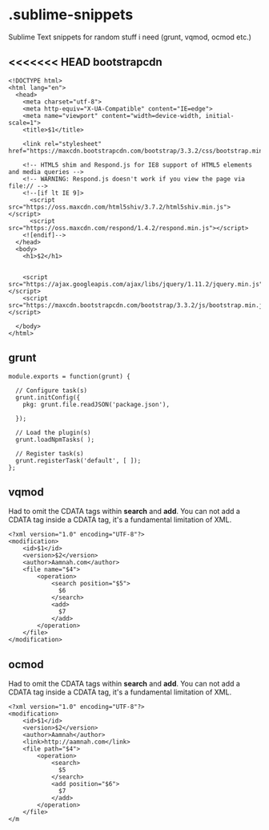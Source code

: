 # .sublime-snippets
Sublime Text snippets for random stuff i need (grunt, vqmod, ocmod etc.)


<<<<<<< HEAD
bootstrapcdn
---
    <!DOCTYPE html>
    <html lang="en">
      <head>
        <meta charset="utf-8">
        <meta http-equiv="X-UA-Compatible" content="IE=edge">
        <meta name="viewport" content="width=device-width, initial-scale=1">
        <title>$1</title>

        <link rel="stylesheet" href="https://maxcdn.bootstrapcdn.com/bootstrap/3.3.2/css/bootstrap.min.css">

        <!-- HTML5 shim and Respond.js for IE8 support of HTML5 elements and media queries -->
        <!-- WARNING: Respond.js doesn't work if you view the page via file:// -->
        <!--[if lt IE 9]>
          <script src="https://oss.maxcdn.com/html5shiv/3.7.2/html5shiv.min.js"></script>
          <script src="https://oss.maxcdn.com/respond/1.4.2/respond.min.js"></script>
        <![endif]-->
      </head>
      <body>
        <h1>$2</h1>


        <script src="https://ajax.googleapis.com/ajax/libs/jquery/1.11.2/jquery.min.js"></script>
        <script src="https://maxcdn.bootstrapcdn.com/bootstrap/3.3.2/js/bootstrap.min.js"></script>

      </body>
    </html>

grunt
---
    module.exports = function(grunt) {

      // Configure task(s)
      grunt.initConfig({
        pkg: grunt.file.readJSON('package.json'),

      });

      // Load the plugin(s)
      grunt.loadNpmTasks( );

      // Register task(s)
      grunt.registerTask('default', [ ]);
    };

vqmod
---
Had to omit the CDATA tags within **search** and **add**. You can not add a CDATA tag inside a CDATA tag, it's a fundamental limitation of XML.

    <?xml version="1.0" encoding="UTF-8"?>
    <modification>
        <id>$1</id>
        <version>$2</version>
        <author>Aamnah.com</author>
        <file name="$4">
            <operation>
                <search position="$5">
                  $6
                </search>
                <add>
                  $7
                </add>
            </operation>
        </file>
    </modification>

ocmod
---
Had to omit the CDATA tags within **search** and **add**. You can not add a CDATA tag inside a CDATA tag, it's a fundamental limitation of XML.

    <?xml version="1.0" encoding="UTF-8"?>
    <modification>
        <id>$1</id>
        <version>$2</version>
        <author>Aamnah</author>
        <link>http://aamnah.com</link>
        <file path="$4">
            <operation>
                <search>
                  $5
                </search>
                <add position="$6">
                  $7
                </add>
            </operation>
        </file>
    </m
